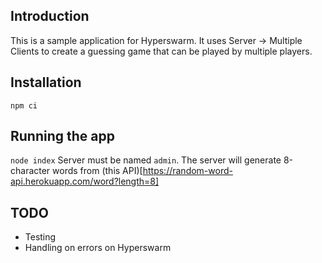 ## Introduction

This is a sample application for Hyperswarm. It uses Server -> Multiple Clients to create a guessing game that can be played by multiple players.

## Installation
`npm ci`

## Running the app
`node index`
Server must be named `admin`. The server will generate 8-character words from (this API)[https://random-word-api.herokuapp.com/word?length=8]

## TODO
 - Testing
 - Handling on errors on Hyperswarm

